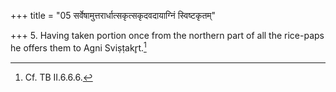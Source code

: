 +++
title = "05 सर्वेषामुत्तरार्धात्सकृत्सकृदवदायाग्निं स्विष्टकृतम्"

+++
5. Having taken portion once from the northern part of all the rice-paps he offers them to Agni Sviṣṭakr̥t.[^1]  


[^1]: Cf. TB II.6.6.6.
